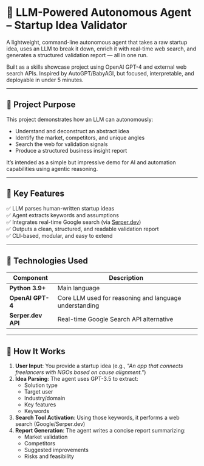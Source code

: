 # 🤖 LLM-Powered Autonomous Agent – Startup Idea Validator

A lightweight, command-line autonomous agent that takes a raw startup idea, uses an LLM to break it down, enrich it with real-time web search, and generates a structured validation report — all in one run.

Built as a skills showcase project using OpenAI GPT-4 and external web search APIs. Inspired by AutoGPT/BabyAGI, but focused, interpretable, and deployable in under 5 minutes.

---

## 📌 Project Purpose

This project demonstrates how an LLM can autonomously:
- Understand and deconstruct an abstract idea
- Identify the market, competitors, and unique angles
- Search the web for validation signals
- Produce a structured business insight report

It’s intended as a simple but impressive demo for AI and automation capabilities using agentic reasoning.

---

## 🧠 Key Features

✅ LLM parses human-written startup ideas  
✅ Agent extracts keywords and assumptions  
✅ Integrates real-time Google search (via [Serper.dev](https://serper.dev))  
✅ Outputs a clean, structured, and readable validation report  
✅ CLI-based, modular, and easy to extend

---

## 🧰 Technologies Used

| Component | Description |
|----------|-------------|
| **Python 3.9+** | Main language |
| **OpenAI GPT-4** | Core LLM used for reasoning and language understanding |
| **Serper.dev API** | Real-time Google Search API alternative |


---

## 🚀 How It Works

1. **User Input**: You provide a startup idea (e.g., *"An app that connects freelancers with NGOs based on cause alignment."*)
2. **Idea Parsing**: The agent uses GPT-3.5 to extract:
   - Solution type
   - Target user
   - Industry/domain
   - Key features
   - Keywords
3. **Search Tool Activation**: Using those keywords, it performs a web search (Google/Serper.dev)
4. **Report Generation**: The agent writes a concise report summarizing:
   - Market validation
   - Competitors
   - Suggested improvements
   - Risks and feasibility


